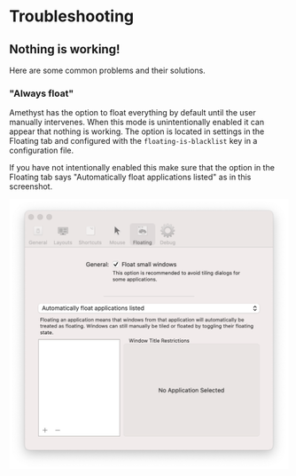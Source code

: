 # Troubleshooting

## Nothing is working!

Here are some common problems and their solutions.

### "Always float"

Amethyst has the option to float everything by default until the user manually intervenes. When this mode is unintentionally enabled it can appear that nothing is working. The option is located in settings in the Floating tab and configured with the `floating-is-blacklist` key in a configuration file.

If you have not intentionally enabled this make sure that the option in the Floating tab says "Automatically float applications listed" as in this screenshot.

![](./images/floating-preferences.png)
